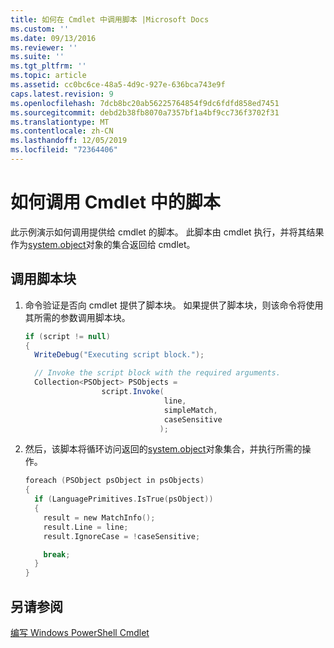 ```yaml
---
title: 如何在 Cmdlet 中调用脚本 |Microsoft Docs
ms.custom: ''
ms.date: 09/13/2016
ms.reviewer: ''
ms.suite: ''
ms.tgt_pltfrm: ''
ms.topic: article
ms.assetid: cc0bc6ce-48a5-4d9c-927e-636bca743e9f
caps.latest.revision: 9
ms.openlocfilehash: 7dcb8bc20ab56225764854f9dc6fdfd858ed7451
ms.sourcegitcommit: debd2b38fb8070a7357bf1a4bf9cc736f3702f31
ms.translationtype: MT
ms.contentlocale: zh-CN
ms.lasthandoff: 12/05/2019
ms.locfileid: "72364406"
---
```

# <a name="how-to-invoke-scripts-within-a-cmdlet"></a>如何调用 Cmdlet 中的脚本

此示例演示如何调用提供给 cmdlet 的脚本。 此脚本由 cmdlet 执行，并将其结果作为[system.object](/dotnet/api/System.Management.Automation.PSObject)对象的集合返回给 cmdlet。

## <a name="to-invoke-a-script-block"></a>调用脚本块

1. 命令验证是否向 cmdlet 提供了脚本块。 如果提供了脚本块，则该命令将使用其所需的参数调用脚本块。

    ```csharp
    if (script != null)
    {
      WriteDebug("Executing script block.");

      // Invoke the script block with the required arguments.
      Collection<PSObject> PSObjects =
                     script.Invoke(
                                   line,
                                   simpleMatch,
                                   caseSensitive
                                  );
    ```

2. 然后，该脚本将循环访问返回的[system.object](/dotnet/api/System.Management.Automation.PSObject)对象集合，并执行所需的操作。

    ```c
    foreach (PSObject psObject in psObjects)
    {
      if (LanguagePrimitives.IsTrue(psObject))
      {
        result = new MatchInfo();
        result.Line = line;
        result.IgnoreCase = !caseSensitive;

        break;
      }
    }

    ```

## <a name="see-also"></a>另请参阅

[编写 Windows PowerShell Cmdlet](./writing-a-windows-powershell-cmdlet.md)
